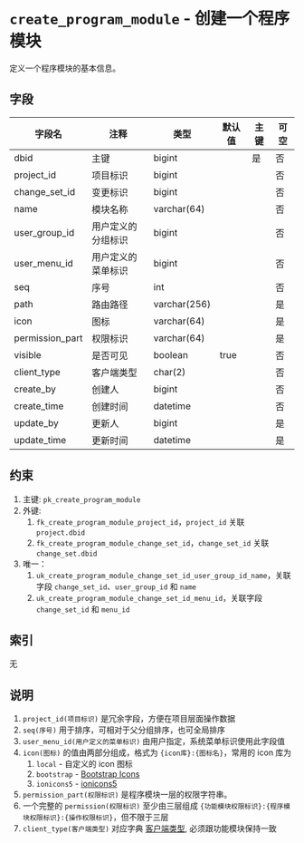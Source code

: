 # `create_program_module` - 创建一个程序模块

定义一个程序模块的基本信息。

## 字段

| 字段名          | 注释               | 类型         | 默认值 | 主键 | 可空 |
| --------------- | ------------------ | ------------ | ------ | ---- | ---- |
| dbid            | 主键               | bigint       |        | 是   | 否   |
| project_id      | 项目标识           | bigint       |        |      | 否   |
| change_set_id   | 变更标识           | bigint       |        |      | 否   |
| name            | 模块名称           | varchar(64)  |        |      | 否   |
| user_group_id   | 用户定义的分组标识 | bigint       |        |      | 否   |
| user_menu_id    | 用户定义的菜单标识 | bigint       |        |      | 否   |
| seq             | 序号               | int          |        |      | 否   |
| path            | 路由路径           | varchar(256) |        |      | 是   |
| icon            | 图标               | varchar(64)  |        |      | 是   |
| permission_part | 权限标识           | varchar(64)  |        |      | 是   |
| visible         | 是否可见           | boolean      | true   |      | 否   |
| client_type     | 客户端类型         | char(2)      |        |      | 否   |
| create_by       | 创建人             | bigint       |        |      | 否   |
| create_time     | 创建时间           | datetime     |        |      | 否   |
| update_by       | 更新人             | bigint       |        |      | 是   |
| update_time     | 更新时间           | datetime     |        |      | 是   |

## 约束

1. 主键: `pk_create_program_module`
2. 外键: 
   1. `fk_create_program_module_project_id`，`project_id` 关联 `project.dbid`
   2. `fk_create_program_module_change_set_id`，`change_set_id` 关联 `change_set.dbid`
3. 唯一：
   1. `uk_create_program_module_change_set_id_user_group_id_name`，关联字段 `change_set_id`、`user_group_id` 和 `name`
   2. `uk_create_program_module_change_set_id_menu_id`，关联字段 `change_set_id` 和 `menu_id`

## 索引

无

## 说明

1. `project_id(项目标识)` 是冗余字段，方便在项目层面操作数据
2. `seq(序号)` 用于排序，可相对于父分组排序，也可全局排序
3. `user_menu_id(用户定义的菜单标识)` 由用户指定，系统菜单标识使用此字段值
4. `icon(图标)` 的值由两部分组成，格式为 `{icon库}:{图标名}`，常用的 icon 库为
   1. `local` - 自定义的 icon 图标
   2. `bootstrap` - [Bootstrap Icons](https://icons.getbootstrap.com/)
   3. `ionicons5` - [ionicons5](https://xicons.org)
5. `permission_part(权限标识)` 是程序模块一层的权限字符串。
6. 一个完整的 `permission(权限标识)` 至少由三层组成 `{功能模块权限标识}:{程序模块权限标识}:{操作权限标识}`，但不限于三层
7. `client_type(客户端类型)` 对应字典 [客户端类型](../data/dict/2009_client_type.md), 必须跟功能模块保持一致